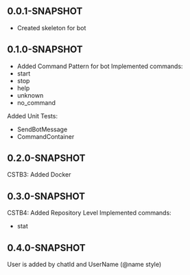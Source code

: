 ## 0.0.1-SNAPSHOT
* Created skeleton for bot

## 0.1.0-SNAPSHOT
* Added Command Pattern for bot
Implemented commands:
* start
* stop
* help
* unknown
* no_command

Added Unit Tests:
* SendBotMessage
* CommandContainer

## 0.2.0-SNAPSHOT
CSTB3: Added Docker

## 0.3.0-SNAPSHOT
CSTB4: Added Repository Level
Implemented commands:
* stat

## 0.4.0-SNAPSHOT
User is added by chatId and UserName (@name style)
